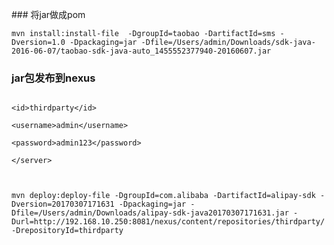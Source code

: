 ﻿﻿### 将jar做成pom

`mvn install:install-file  -DgroupId=taobao -DartifactId=sms -Dversion=1.0 -Dpackaging=jar -Dfile=/Users/admin/Downloads/sdk-java-2016-06-07/taobao-sdk-java-auto_1455552377940-20160607.jar`





### jar包发布到nexus

```

<id>thirdparty</id>

<username>admin</username>

<password>admin123</password>

</server>



mvn deploy:deploy-file -DgroupId=com.alibaba -DartifactId=alipay-sdk -Dversion=20170307171631 -Dpackaging=jar -Dfile=/Users/admin/Downloads/alipay-sdk-java20170307171631.jar -Durl=http://192.168.10.250:8081/nexus/content/repositories/thirdparty/ -DrepositoryId=thirdparty

```

